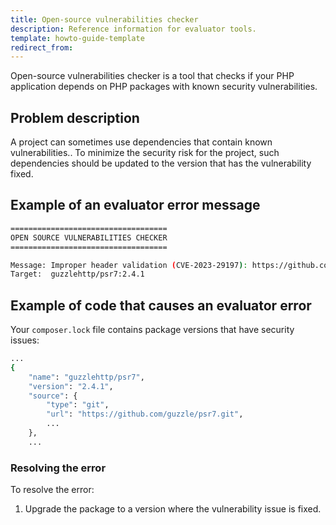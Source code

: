 ```yaml
---
title: Open-source vulnerabilities checker
description: Reference information for evaluator tools.
template: howto-guide-template
redirect_from:
---
```


Open-source vulnerabilities checker is a tool that checks if your PHP application depends on PHP packages with known security vulnerabilities.

## Problem description

A project can sometimes use dependencies that contain known vulnerabilities.. To minimize the security risk for the project, such dependencies should be updated to the version that has the vulnerability fixed.

## Example of an evaluator error message

```bash
===================================
OPEN SOURCE VULNERABILITIES CHECKER
===================================

Message: Improper header validation (CVE-2023-29197): https://github.com/guzzle/psr7/security/advisories/GHSA-wxmh-65f7-jcvw
Target:  guzzlehttp/psr7:2.4.1
```

## Example of code that causes an evaluator error

Your `composer.lock` file contains package versions that have security issues:

```bash
...
{
    "name": "guzzlehttp/psr7",
    "version": "2.4.1",
    "source": {
        "type": "git",
        "url": "https://github.com/guzzle/psr7.git",
        ...
    },
    ...
````

### Resolving the error

To resolve the error:
1. Upgrade the package to a version where the vulnerability issue is fixed.
